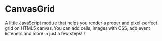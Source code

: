 # CanvasGrid
A little JavaScript module that helps you render a proper and pixel-perfect grid on HTML5 canvas. You can add cells, images with CSS, add event listeners and more in just a few steps!!!
